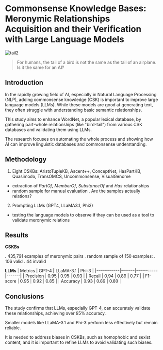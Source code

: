 # Commonsense Knowledge Bases: Meronymic Relationships Acquisition and their Verification with Large Language Models
![tail2](https://github.com/user-attachments/assets/225614dc-c890-476b-b932-7896e00dc809)

> For humans, the tail of a bird is not the same as the tail of an airplane. Is it the same for an AI?

## Introduction
In the rapidly growing field of AI, especially in Natural Language Processing (NLP), adding commonsense knowledge (CSK) is important to improve large language models (LLMs). While these models are good at generating text, they often struggle with understanding basic semantic relationships. 

This study aims to enhance WordNet, a popular lexical database, by gathering part-whole relationships (like "bird-tail") from various CSK databases and validating them using LLMs. 

The research focuses on automating the whole process and showing how AI can improve linguistic databases and commonsense understanding.

## Methodology
1. Eight CSKBs: AristoTupleKB, Ascent++, ConceptNet, HasPartKB, Quasimodo, TransOMCS, Uncommonsense, VisualGenome
  - extraction of *PartOf*, *MemberOf*, *SubstanceOf* and *Has* relationships
  - random sample for manual evaluation
      . Are the samples actually relations?
2. Prompting LLMs (GPT4, LLaMA3.1, Phi3)
  - testing the language models to observe if they can be used as a tool to validate meronymic relations

## Results
**CSKBs**

. 435,791 examples of meronymic pairs
. random sample of 150 examples: 
    . 106 valid
    . 44 invalid

**LLMs**
| Metrics    | GPT-4 | LLaMA-3.1 | Phi-3 |
|------------|-------|-----------|-------|
| Precision  | 0.95  | 0.95      | 0.93  |
| Recall     | 0.94  | 0.89      | 0.77  |
| F1-score   | 0.95  | 0.92      | 0.85  |
| Accuracy   | 0.93  | 0.89      | 0.80  |

## Conclusions
The study confirms that LLMs, especially GPT-4, can accurately validate these relationships, achieving over 95% accuracy. 

Smaller models like LLaMA-3.1 and Phi-3 perform less effectively but remain reliable. 

It is needed to address biases in CSKBs, such as homophobic and sexist content, and it is important to refine LLMs to avoid validating such biases.
